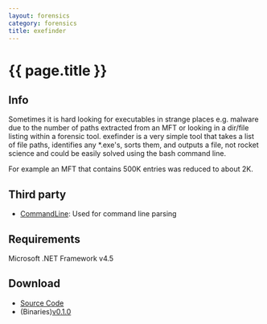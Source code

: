 ```yaml
---
layout: forensics
category: forensics
title: exefinder
---
```


# {{ page.title }} #

## Info ##

Sometimes it is hard looking for executables in strange places e.g. malware due to the number of paths extracted from an MFT or looking in a dir/file listing within a forensic tool. exefinder is a very simple tool that takes a list of file paths, identifies any *.exe's, sorts them, and outputs a file, not rocket science and could be easily solved using the bash command line.

For example an MFT that contains 500K entries was reduced to about 2K.

## Third party ##

- [CommandLine](https://github.com/gsscoder/commandline): Used for command line parsing

## Requirements ##

Microsoft .NET Framework v4.5 

## Download ##

- [Source Code](https://github.com/woanware/exefinder)
- (Binaries)[v0.1.0](/downloads/exefinder.v.1.0.0.zip)
